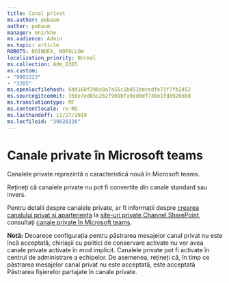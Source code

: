 ```yaml
---
title: Canal privat
ms.author: pebaum
author: pebaum
manager: mnirkhe
ms.audience: Admin
ms.topic: article
ROBOTS: NOINDEX, NOFOLLOW
localization_priority: Normal
ms.collection: Adm_O365
ms.custom:
- "9001223"
- "3205"
ms.openlocfilehash: 6dd168f390c0a7a55c1b451bdcedfe71f7fb2452
ms.sourcegitcommit: 358e7ed05c262f909bfa9ed0df730e1fd89266b8
ms.translationtype: MT
ms.contentlocale: ro-RO
ms.lasthandoff: 11/27/2019
ms.locfileid: "39628326"
---
```

# <a name="private-channels-in-microsoft-teams"></a>Canale private în Microsoft teams

Canalele private reprezintă o caracteristică nouă în Microsoft teams. 

Rețineți că canalele private nu pot fi convertite din canale standard sau invers.

Pentru detalii despre canalele private, ar fi informații despre [crearea canalului privat și apartenența](https://docs.microsoft.com/MicrosoftTeams/private-channels#private-channel-creation-and-membership) la [site-uri private Channel SharePoint](https://docs.microsoft.com/MicrosoftTeams/private-channels#private-channel-sharepoint-sites), consultați [canale private în Microsoft teams](https://docs.microsoft.com/MicrosoftTeams/private-channels). 

**Notă:** Deoarece configurația pentru păstrarea mesajelor canal privat nu este încă acceptată, chiriașii cu politici de conservare activate nu vor avea canale private activate în mod implicit. Canalele private pot fi activate în centrul de administrare a echipelor. De asemenea, rețineți că, în timp ce păstrarea mesajelor canal privat nu este acceptată, este acceptată Păstrarea fișierelor partajate în canale private.